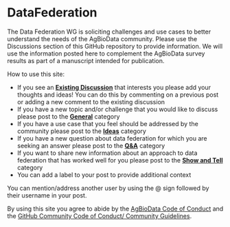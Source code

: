 # DataFederation

The Data Federation WG is soliciting challenges and use cases to better understand the needs of the AgBioData community. Please use the Discussions section of this GitHub repository to provide information. We will use the information posted here to complement the AgBioData survey results as part of a manuscript intended for publication.

How to use this site:

- If you see an [**Existing Discussion**](https://github.com/AgBioData/DataFederation_WG/discussions) that interests you please add your thoughts and ideas! You can do this by commenting on a previous post or adding a new comment to the existing discussion
- If you have a new topic and/or challenge that you would like to discuss please post to the [**General**](https://github.com/AgBioData/DataFederation_WG/discussions/new?category=general) category
- If you have a use case that you feel should be addressed by the community please post to the [**Ideas**](https://github.com/AgBioData/DataFederation_WG/discussions/new?category=ideas) category
- If you have a new question about data federation for which you are seeking an answer please post to the [**Q&A**](https://github.com/AgBioData/DataFederation_WG/discussions/new?category=q-a) category
- If you want to share new information about an approach to data federation that has worked well for you please post to the [**Show and Tell**](https://github.com/AgBioData/DataFederation_WG/discussions/new?category=show-and-tell) category
- You can add a label to your post to provide additional context

You can mention/address another user by using the @ sign followed by their username in your post.

By using this site you agree to abide by the [AgBioData Code of Conduct](https://www.agbiodata.org/code-of-conduct) and the [GitHub Community Code of Conduct/ Community Guidelines](https://docs.github.com/en/site-policy/github-terms/github-community-forum-code-of-conduct).  
